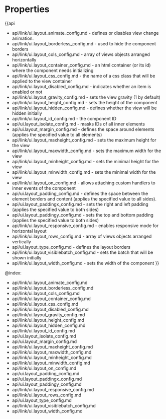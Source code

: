 Properties
==========

{{api
- api/link/ui.layout_animate_config.md - defines or disables view change animation.
- api/link/ui.layout_borderless_config.md - used to hide the component borders
- api/link/ui.layout_cols_config.md - array of views objects arranged horizontally
- api/link/ui.layout_container_config.md - an html container (or its id) where the component needs initializing
- api/link/ui.layout_css_config.md - the name of a css class that will be applied to the view container
- api/link/ui.layout_disabled_config.md - indicates whether an item is enabled or not
- api/link/ui.layout_gravity_config.md - sets the view gravity (1 by default)
- api/link/ui.layout_height_config.md - sets the height of the component
- api/link/ui.layout_hidden_config.md - defines whether the view will be hidden initially
- api/link/ui.layout_id_config.md - the component ID
- api/ui.layout_isolate_config.md - masks IDs of all inner elements
- api/ui.layout_margin_config.md - defines the space around elements (applies the specified value to all elements)
- api/link/ui.layout_maxheight_config.md - sets the maximum height for the view
- api/link/ui.layout_maxwidth_config.md - sets the maximum width for the view
- api/link/ui.layout_minheight_config.md - sets the minimal height for the view
- api/link/ui.layout_minwidth_config.md - sets the minimal width for the view
- api/link/ui.layout_on_config.md - allows attaching custom handlers to inner events of the component
- api/ui.layout_padding_config.md - defines the space between the element borders and content (applies the specified value to all sides).
- api/ui.layout_paddingx_config.md - sets the right and left padding (applies the specified value to both sides)
- api/ui.layout_paddingy_config.md - sets the top and bottom padding (applies the specified value to both sides)
- api/link/ui.layout_responsive_config.md - enables responsive mode for horizontal layout
- api/link/ui.layout_rows_config.md - array of views objects arranged vertically
- api/ui.layout_type_config.md - defines the layout borders
- api/link/ui.layout_visiblebatch_config.md - sets the batch that will be shown initially
- api/link/ui.layout_width_config.md - sets the width of the component
}}

@index:
- api/link/ui.layout_animate_config.md
- api/link/ui.layout_borderless_config.md
- api/link/ui.layout_cols_config.md
- api/link/ui.layout_container_config.md
- api/link/ui.layout_css_config.md
- api/link/ui.layout_disabled_config.md
- api/link/ui.layout_gravity_config.md
- api/link/ui.layout_height_config.md
- api/link/ui.layout_hidden_config.md
- api/link/ui.layout_id_config.md
- api/ui.layout_isolate_config.md
- api/ui.layout_margin_config.md
- api/link/ui.layout_maxheight_config.md
- api/link/ui.layout_maxwidth_config.md
- api/link/ui.layout_minheight_config.md
- api/link/ui.layout_minwidth_config.md
- api/link/ui.layout_on_config.md
- api/ui.layout_padding_config.md
- api/ui.layout_paddingx_config.md
- api/ui.layout_paddingy_config.md
- api/link/ui.layout_responsive_config.md
- api/link/ui.layout_rows_config.md
- api/ui.layout_type_config.md
- api/link/ui.layout_visiblebatch_config.md
- api/link/ui.layout_width_config.md

